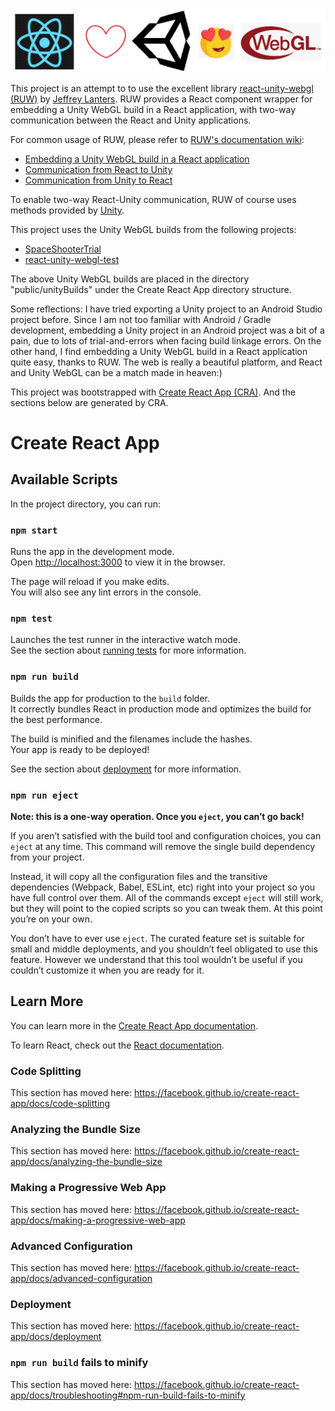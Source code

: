 ![Logo](https://raw.githubusercontent.com/ioio-creative/react-unity-webgl-trial/master/public/logos/react-unity-webgl.jpg)

This project is an attempt to to use the excellent library [react-unity-webgl (RUW)](https://github.com/elraccoone/react-unity-webgl) by [Jeffrey Lanters](https://github.com/jeffreylanters). RUW provides a React component wrapper for embedding a Unity WebGL build in a React application, with two-way communication between the React and Unity applications.

For common usage of RUW, please refer to [RUW's documentation wiki](https://github.com/elraccoone/react-unity-webgl/wiki):
* [Embedding a Unity WebGL build in a React application](https://github.com/elraccoone/react-unity-webgl/wiki/Quick-Start-Guide)
* [Communication from React to Unity](https://github.com/elraccoone/react-unity-webgl/wiki/Communication-from-React-to-Unity)
* [Communication from Unity to React](https://github.com/elraccoone/react-unity-webgl/wiki/Communication-from-Unity-to-React)

To enable two-way React-Unity communication, RUW of course uses methods provided by [Unity](https://docs.unity3d.com/Manual/webgl-interactingwithbrowserscripting.html).

This project uses the Unity WebGL builds from the following projects:
* [SpaceShooterTrial](https://github.com/szewa-polyu/SpaceShooterTrial)
* [react-unity-webgl-test](https://github.com/jeffreylanters/react-unity-webgl-test)

The above Unity WebGL builds are placed in the directory "public/unityBuilds" under the Create React App directory structure.

Some reflections: I have tried exporting a Unity project to an Android Studio project before. Since I am not too familiar with Android / Gradle development, embedding a Unity project in an Android project was a bit of a pain, due to lots of trial-and-errors when facing build linkage errors. On the other hand, I find embedding a Unity WebGL build in a React application quite easy, thanks to RUW. The web is really a beautiful platform, and React and Unity WebGL can be a match made in heaven:)

This project was bootstrapped with [Create React App (CRA)](https://github.com/facebook/create-react-app). And the sections below are generated by CRA.

# Create React App

## Available Scripts

In the project directory, you can run:

### `npm start`

Runs the app in the development mode.<br>
Open [http://localhost:3000](http://localhost:3000) to view it in the browser.

The page will reload if you make edits.<br>
You will also see any lint errors in the console.

### `npm test`

Launches the test runner in the interactive watch mode.<br>
See the section about [running tests](https://facebook.github.io/create-react-app/docs/running-tests) for more information.

### `npm run build`

Builds the app for production to the `build` folder.<br>
It correctly bundles React in production mode and optimizes the build for the best performance.

The build is minified and the filenames include the hashes.<br>
Your app is ready to be deployed!

See the section about [deployment](https://facebook.github.io/create-react-app/docs/deployment) for more information.

### `npm run eject`

**Note: this is a one-way operation. Once you `eject`, you can’t go back!**

If you aren’t satisfied with the build tool and configuration choices, you can `eject` at any time. This command will remove the single build dependency from your project.

Instead, it will copy all the configuration files and the transitive dependencies (Webpack, Babel, ESLint, etc) right into your project so you have full control over them. All of the commands except `eject` will still work, but they will point to the copied scripts so you can tweak them. At this point you’re on your own.

You don’t have to ever use `eject`. The curated feature set is suitable for small and middle deployments, and you shouldn’t feel obligated to use this feature. However we understand that this tool wouldn’t be useful if you couldn’t customize it when you are ready for it.

## Learn More

You can learn more in the [Create React App documentation](https://facebook.github.io/create-react-app/docs/getting-started).

To learn React, check out the [React documentation](https://reactjs.org/).

### Code Splitting

This section has moved here: https://facebook.github.io/create-react-app/docs/code-splitting

### Analyzing the Bundle Size

This section has moved here: https://facebook.github.io/create-react-app/docs/analyzing-the-bundle-size

### Making a Progressive Web App

This section has moved here: https://facebook.github.io/create-react-app/docs/making-a-progressive-web-app

### Advanced Configuration

This section has moved here: https://facebook.github.io/create-react-app/docs/advanced-configuration

### Deployment

This section has moved here: https://facebook.github.io/create-react-app/docs/deployment

### `npm run build` fails to minify

This section has moved here: https://facebook.github.io/create-react-app/docs/troubleshooting#npm-run-build-fails-to-minify
